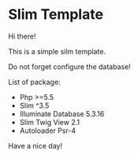 # Slim Template

<p>Hi there!</p>
<p>This is a simple silm template.</p>
<p>Do not forget configure the database!</p>

<p>List of package:</p>
<ul>
    <li>Php >=5.5</li>
    <li>Slim ^3.5</li>
    <li>Illuminate Database 5.3.16</li>
    <li>Slim Twig View 2.1</li>
    <li>Autoloader Psr-4</li>
</ul>

<footer>
    <p>Have a nice day!</p>
</footer>
